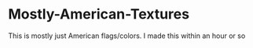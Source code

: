 # Mostly-American-Textures
This is mostly just American flags/colors. I made this within an hour or so
